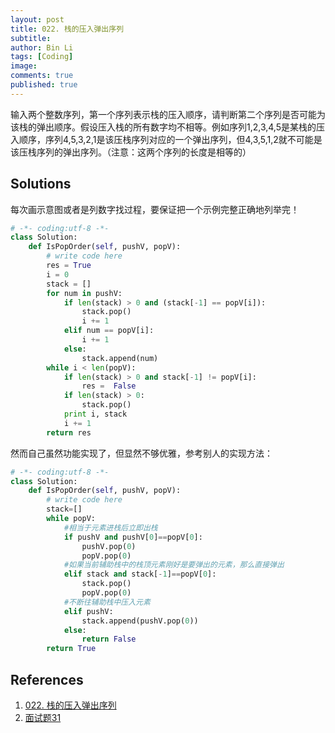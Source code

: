 ```yaml
---
layout: post
title: 022. 栈的压入弹出序列
subtitle:
author: Bin Li
tags: [Coding]
image: 
comments: true
published: true
---
```


输入两个整数序列，第一个序列表示栈的压入顺序，请判断第二个序列是否可能为该栈的弹出顺序。假设压入栈的所有数字均不相等。例如序列1,2,3,4,5是某栈的压入顺序，序列4,5,3,2,1是该压栈序列对应的一个弹出序列，但4,3,5,1,2就不可能是该压栈序列的弹出序列。（注意：这两个序列的长度是相等的）

## Solutions

每次画示意图或者是列数字找过程，要保证把一个示例完整正确地列举完！

```python
# -*- coding:utf-8 -*-
class Solution:
    def IsPopOrder(self, pushV, popV):
        # write code here 
        res = True
        i = 0
        stack = []
        for num in pushV:
            if len(stack) > 0 and (stack[-1] == popV[i]):
                stack.pop()
                i += 1
            elif num == popV[i]:
                i += 1
            else:
                stack.append(num)
        while i < len(popV):
            if len(stack) > 0 and stack[-1] != popV[i]:
                res =  False
            if len(stack) > 0:
                stack.pop()
            print i, stack
            i += 1
        return res
```

然而自己虽然功能实现了，但显然不够优雅，参考别人的实现方法：

```python
# -*- coding:utf-8 -*-
class Solution:
    def IsPopOrder(self, pushV, popV):
        # write code here
        stack=[]
        while popV:
            #相当于元素进栈后立即出栈
            if pushV and pushV[0]==popV[0]:
                pushV.pop(0)
                popV.pop(0)
            #如果当前辅助栈中的栈顶元素刚好是要弹出的元素，那么直接弹出
            elif stack and stack[-1]==popV[0]:
                stack.pop()
                popV.pop(0)
            #不断往辅助栈中压入元素
            elif pushV:
                stack.append(pushV.pop(0))
            else:
                return False
        return True
```

## References

1. [022. 栈的压入弹出序列](https://www.nowcoder.com/practice/d77d11405cc7470d82554cb392585106?tpId=13&tqId=11174&rp=1&ru=%2Fta%2Fcoding-interviews&qru=%2Fta%2Fcoding-interviews%2Fquestion-ranking&tPage=2)
2. [面试题31](https://www.cnblogs.com/yanmk/p/9217560.html)